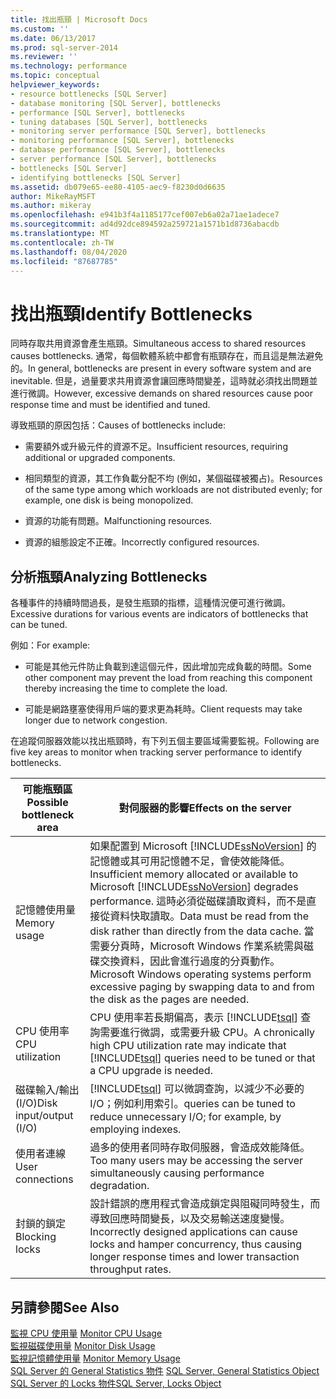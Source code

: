 ```yaml
---
title: 找出瓶頸 | Microsoft Docs
ms.custom: ''
ms.date: 06/13/2017
ms.prod: sql-server-2014
ms.reviewer: ''
ms.technology: performance
ms.topic: conceptual
helpviewer_keywords:
- resource bottlenecks [SQL Server]
- database monitoring [SQL Server], bottlenecks
- performance [SQL Server], bottlenecks
- tuning databases [SQL Server], bottlenecks
- monitoring server performance [SQL Server], bottlenecks
- monitoring performance [SQL Server], bottlenecks
- database performance [SQL Server], bottlenecks
- server performance [SQL Server], bottlenecks
- bottlenecks [SQL Server]
- identifying bottlenecks [SQL Server]
ms.assetid: db079e65-ee80-4105-aec9-f8230d0d6635
author: MikeRayMSFT
ms.author: mikeray
ms.openlocfilehash: e941b3f4a1185177cef007eb6a02a71ae1adece7
ms.sourcegitcommit: ad4d92dce894592a259721a1571b1d8736abacdb
ms.translationtype: MT
ms.contentlocale: zh-TW
ms.lasthandoff: 08/04/2020
ms.locfileid: "87687785"
---
```

# <a name="identify-bottlenecks"></a><span data-ttu-id="af042-102">找出瓶頸</span><span class="sxs-lookup"><span data-stu-id="af042-102">Identify Bottlenecks</span></span>
  <span data-ttu-id="af042-103">同時存取共用資源會產生瓶頸。</span><span class="sxs-lookup"><span data-stu-id="af042-103">Simultaneous access to shared resources causes bottlenecks.</span></span> <span data-ttu-id="af042-104">通常，每個軟體系統中都會有瓶頸存在，而且這是無法避免的。</span><span class="sxs-lookup"><span data-stu-id="af042-104">In general, bottlenecks are present in every software system and are inevitable.</span></span> <span data-ttu-id="af042-105">但是，過量要求共用資源會讓回應時間變差，這時就必須找出問題並進行微調。</span><span class="sxs-lookup"><span data-stu-id="af042-105">However, excessive demands on shared resources cause poor response time and must be identified and tuned.</span></span>  
  
 <span data-ttu-id="af042-106">導致瓶頸的原因包括：</span><span class="sxs-lookup"><span data-stu-id="af042-106">Causes of bottlenecks include:</span></span>  
  
-   <span data-ttu-id="af042-107">需要額外或升級元件的資源不足。</span><span class="sxs-lookup"><span data-stu-id="af042-107">Insufficient resources, requiring additional or upgraded components.</span></span>  
  
-   <span data-ttu-id="af042-108">相同類型的資源，其工作負載分配不均 (例如，某個磁碟被獨占)。</span><span class="sxs-lookup"><span data-stu-id="af042-108">Resources of the same type among which workloads are not distributed evenly; for example, one disk is being monopolized.</span></span>  
  
-   <span data-ttu-id="af042-109">資源的功能有問題。</span><span class="sxs-lookup"><span data-stu-id="af042-109">Malfunctioning resources.</span></span>  
  
-   <span data-ttu-id="af042-110">資源的組態設定不正確。</span><span class="sxs-lookup"><span data-stu-id="af042-110">Incorrectly configured resources.</span></span>  
  
## <a name="analyzing-bottlenecks"></a><span data-ttu-id="af042-111">分析瓶頸</span><span class="sxs-lookup"><span data-stu-id="af042-111">Analyzing Bottlenecks</span></span>  
 <span data-ttu-id="af042-112">各種事件的持續時間過長，是發生瓶頸的指標，這種情況便可進行微調。</span><span class="sxs-lookup"><span data-stu-id="af042-112">Excessive durations for various events are indicators of bottlenecks that can be tuned.</span></span>  
  
 <span data-ttu-id="af042-113">例如：</span><span class="sxs-lookup"><span data-stu-id="af042-113">For example:</span></span>  
  
-   <span data-ttu-id="af042-114">可能是其他元件防止負載到達這個元件，因此增加完成負載的時間。</span><span class="sxs-lookup"><span data-stu-id="af042-114">Some other component may prevent the load from reaching this component thereby increasing the time to complete the load.</span></span>  
  
-   <span data-ttu-id="af042-115">可能是網路壅塞使得用戶端的要求更為耗時。</span><span class="sxs-lookup"><span data-stu-id="af042-115">Client requests may take longer due to network congestion.</span></span>  
  
 <span data-ttu-id="af042-116">在追蹤伺服器效能以找出瓶頸時，有下列五個主要區域需要監視。</span><span class="sxs-lookup"><span data-stu-id="af042-116">Following are five key areas to monitor when tracking server performance to identify bottlenecks.</span></span>  
  
|<span data-ttu-id="af042-117">可能瓶頸區</span><span class="sxs-lookup"><span data-stu-id="af042-117">Possible bottleneck area</span></span>|<span data-ttu-id="af042-118">對伺服器的影響</span><span class="sxs-lookup"><span data-stu-id="af042-118">Effects on the server</span></span>|  
|------------------------------|---------------------------|  
|<span data-ttu-id="af042-119">記憶體使用量</span><span class="sxs-lookup"><span data-stu-id="af042-119">Memory usage</span></span>|<span data-ttu-id="af042-120">如果配置到 Microsoft [!INCLUDE[ssNoVersion](../../includes/ssnoversion-md.md)] 的記憶體或其可用記憶體不足，會使效能降低。</span><span class="sxs-lookup"><span data-stu-id="af042-120">Insufficient memory allocated or available to Microsoft [!INCLUDE[ssNoVersion](../../includes/ssnoversion-md.md)] degrades performance.</span></span> <span data-ttu-id="af042-121">這時必須從磁碟讀取資料，而不是直接從資料快取讀取。</span><span class="sxs-lookup"><span data-stu-id="af042-121">Data must be read from the disk rather than directly from the data cache.</span></span> <span data-ttu-id="af042-122">當需要分頁時，Microsoft Windows 作業系統需與磁碟交換資料，因此會進行過度的分頁動作。</span><span class="sxs-lookup"><span data-stu-id="af042-122">Microsoft Windows operating systems perform excessive paging by swapping data to and from the disk as the pages are needed.</span></span>|  
|<span data-ttu-id="af042-123">CPU 使用率</span><span class="sxs-lookup"><span data-stu-id="af042-123">CPU utilization</span></span>|<span data-ttu-id="af042-124">CPU 使用率若長期偏高，表示 [!INCLUDE[tsql](../../includes/tsql-md.md)] 查詢需要進行微調，或需要升級 CPU。</span><span class="sxs-lookup"><span data-stu-id="af042-124">A chronically high CPU utilization rate may indicate that [!INCLUDE[tsql](../../includes/tsql-md.md)] queries need to be tuned or that a CPU upgrade is needed.</span></span>|  
|<span data-ttu-id="af042-125">磁碟輸入/輸出 (I/O)</span><span class="sxs-lookup"><span data-stu-id="af042-125">Disk input/output (I/O)</span></span>|[!INCLUDE[tsql](../../includes/tsql-md.md)] <span data-ttu-id="af042-126">可以微調查詢，以減少不必要的 I/O；例如利用索引。</span><span class="sxs-lookup"><span data-stu-id="af042-126">queries can be tuned to reduce unnecessary I/O; for example, by employing indexes.</span></span>|  
|<span data-ttu-id="af042-127">使用者連線</span><span class="sxs-lookup"><span data-stu-id="af042-127">User connections</span></span>|<span data-ttu-id="af042-128">過多的使用者同時存取伺服器，會造成效能降低。</span><span class="sxs-lookup"><span data-stu-id="af042-128">Too many users may be accessing the server simultaneously causing performance degradation.</span></span>|  
|<span data-ttu-id="af042-129">封鎖的鎖定</span><span class="sxs-lookup"><span data-stu-id="af042-129">Blocking locks</span></span>|<span data-ttu-id="af042-130">設計錯誤的應用程式會造成鎖定與阻礙同時發生，而導致回應時間變長，以及交易輸送速度變慢。</span><span class="sxs-lookup"><span data-stu-id="af042-130">Incorrectly designed applications can cause locks and hamper concurrency, thus causing longer response times and lower transaction throughput rates.</span></span>|  
  
## <a name="see-also"></a><span data-ttu-id="af042-131">另請參閱</span><span class="sxs-lookup"><span data-stu-id="af042-131">See Also</span></span>  
 <span data-ttu-id="af042-132">[監視 CPU 使用量](../performance-monitor/monitor-cpu-usage.md) </span><span class="sxs-lookup"><span data-stu-id="af042-132">[Monitor CPU Usage](../performance-monitor/monitor-cpu-usage.md) </span></span>  
 <span data-ttu-id="af042-133">[監視磁碟使用量](../performance-monitor/monitor-disk-usage.md) </span><span class="sxs-lookup"><span data-stu-id="af042-133">[Monitor Disk Usage](../performance-monitor/monitor-disk-usage.md) </span></span>  
 <span data-ttu-id="af042-134">[監視記憶體使用量](../performance-monitor/monitor-memory-usage.md) </span><span class="sxs-lookup"><span data-stu-id="af042-134">[Monitor Memory Usage](../performance-monitor/monitor-memory-usage.md) </span></span>  
 <span data-ttu-id="af042-135">[SQL Server 的 General Statistics 物件](../performance-monitor/sql-server-general-statistics-object.md) </span><span class="sxs-lookup"><span data-stu-id="af042-135">[SQL Server, General Statistics Object](../performance-monitor/sql-server-general-statistics-object.md) </span></span>  
 [<span data-ttu-id="af042-136">SQL Server 的 Locks 物件</span><span class="sxs-lookup"><span data-stu-id="af042-136">SQL Server, Locks Object</span></span>](../performance-monitor/sql-server-locks-object.md)  
  
  
